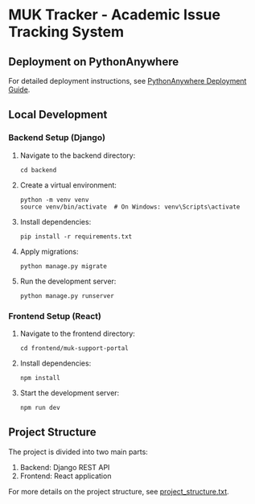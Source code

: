 # MUK Tracker - Academic Issue Tracking System

## Deployment on PythonAnywhere

For detailed deployment instructions, see [PythonAnywhere Deployment Guide](pythonanywhere_deploy.md).

## Local Development

### Backend Setup (Django)

1. Navigate to the backend directory:
   ```
   cd backend
   ```

2. Create a virtual environment:
   ```
   python -m venv venv
   source venv/bin/activate  # On Windows: venv\Scripts\activate
   ```

3. Install dependencies:
   ```
   pip install -r requirements.txt
   ```

4. Apply migrations:
   ```
   python manage.py migrate
   ```

5. Run the development server:
   ```
   python manage.py runserver
   ```

### Frontend Setup (React)

1. Navigate to the frontend directory:
   ```
   cd frontend/muk-support-portal
   ```

2. Install dependencies:
   ```
   npm install
   ```

3. Start the development server:
   ```
   npm run dev
   ```

## Project Structure

The project is divided into two main parts:

1. Backend: Django REST API
2. Frontend: React application

For more details on the project structure, see [project_structure.txt](project_structure.txt). 